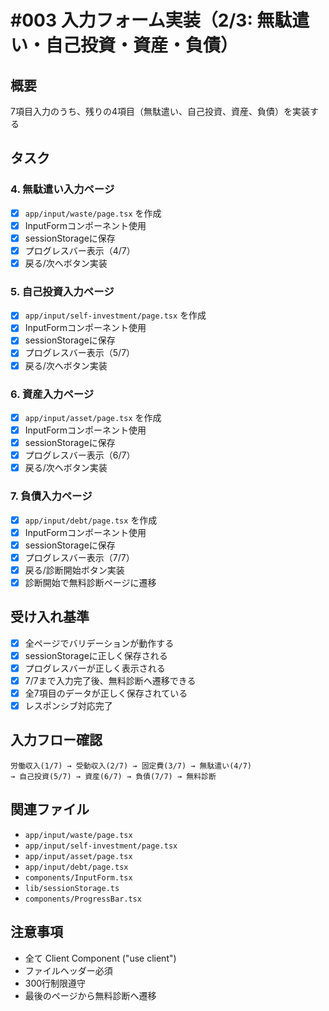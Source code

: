 # #003 入力フォーム実装（2/3: 無駄遣い・自己投資・資産・負債）

## 概要
7項目入力のうち、残りの4項目（無駄遣い、自己投資、資産、負債）を実装する

## タスク

### 4. 無駄遣い入力ページ
- [x] `app/input/waste/page.tsx` を作成
- [x] InputFormコンポーネント使用
- [x] sessionStorageに保存
- [x] プログレスバー表示（4/7）
- [x] 戻る/次へボタン実装

### 5. 自己投資入力ページ
- [x] `app/input/self-investment/page.tsx` を作成
- [x] InputFormコンポーネント使用
- [x] sessionStorageに保存
- [x] プログレスバー表示（5/7）
- [x] 戻る/次へボタン実装

### 6. 資産入力ページ
- [x] `app/input/asset/page.tsx` を作成
- [x] InputFormコンポーネント使用
- [x] sessionStorageに保存
- [x] プログレスバー表示（6/7）
- [x] 戻る/次へボタン実装

### 7. 負債入力ページ
- [x] `app/input/debt/page.tsx` を作成
- [x] InputFormコンポーネント使用
- [x] sessionStorageに保存
- [x] プログレスバー表示（7/7）
- [x] 戻る/診断開始ボタン実装
- [x] 診断開始で無料診断ページに遷移

## 受け入れ基準
- [x] 全ページでバリデーションが動作する
- [x] sessionStorageに正しく保存される
- [x] プログレスバーが正しく表示される
- [x] 7/7まで入力完了後、無料診断へ遷移できる
- [x] 全7項目のデータが正しく保存されている
- [x] レスポンシブ対応完了

## 入力フロー確認
```
労働収入(1/7) → 受動収入(2/7) → 固定費(3/7) → 無駄遣い(4/7)
→ 自己投資(5/7) → 資産(6/7) → 負債(7/7) → 無料診断
```

## 関連ファイル
- `app/input/waste/page.tsx`
- `app/input/self-investment/page.tsx`
- `app/input/asset/page.tsx`
- `app/input/debt/page.tsx`
- `components/InputForm.tsx`
- `lib/sessionStorage.ts`
- `components/ProgressBar.tsx`

## 注意事項
- 全て Client Component ("use client")
- ファイルヘッダー必須
- 300行制限遵守
- 最後のページから無料診断へ遷移
